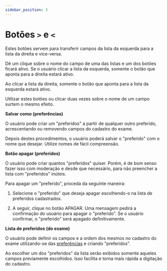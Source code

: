 ```yaml
---
sidebar_position: 3
---
```


# Botões `>` e `<`

Estes botões servem para transferir campos da lista da esquerda para a lista da direita e vice-versa.

Dê um clique sobre o nome do campo de uma das listas e um dos botões ficará ativo. Se o usuário clicar a lista da esquerda, somente o botão que aponta para a direita estará ativo.

Ao clicar a lista da direita, somente o botão que aponta para a lista da esquerda estará ativo.

Utilizar estes botões ou clicar duas vezes sobre o nome de um campo surtem o mesmo efeito.

**Salvar como (preferências)**

O usuário pode criar um "preferidos" a partir de qualquer outro preferido, acrescentando ou removendo campos do cadastro do exame.

Depois destes procedimentos, o usuário poderá salvar o "preferido" com o nome que desejar. Utilize nomes de fácil compreensão.

**Botão apagar (preferidos)**

O usuário pode criar quantos "preferidos" quiser. Porém, é de bom senso fazer isso com moderação e desde que necessário, para não preencher a lista com "preferidos" inúteis.

Para apagar um "preferido", proceda da seguinte maneira:

1. Selecione o "preferido" que deseja apagar escolhendo-o na lista de preferidos cadastrados.

2. A seguir, clique no botão APAGAR. Uma mensagem pedirá a confirmação do usuário para apagar o "preferido". Se o usuário confirmar, o "preferido" será apagado definitivamente.

**Lista de preferidos (do exame)**

O usuário pode definir os campos e a ordem dos mesmos no cadastro do exame utilizando-se das [preferências](%5Cl%20%22DR_EXPLAIN_BROKEN_NODE_ID%22) e criando "preferidos".

Ao escolher um dos "preferidos" da lista serão exibidos somente aqueles campos previamente escolhidos. Isso facilita e torna mais rápida a digitação do cadastro.
